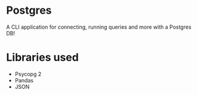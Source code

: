 # Postgres 
A CLI application for connecting, running queries and more with a Postgres DB!

# Libraries used
- Psycopg 2
- Pandas
- JSON